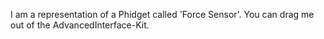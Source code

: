 I am a representation of a Phidget called 'Force Sensor'. 
You can drag me out of the AdvancedInterface-Kit.